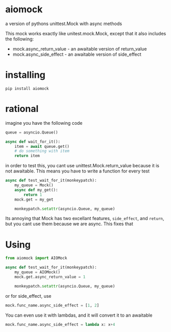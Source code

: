 # aiomock
a version of pythons unittest.Mock with async methods

This mock works exactly like unitest.mock.Mock, except that it also includes the following:

* mock.async_return_value  - an awaitable version of return_value
* mock.async_side_effect   - an awaitable version of side_effect

# installing

```
pip install aiomock
```

# rational

imagine you have the following code

```python
queue = asyncio.Queue()

async def wait_for_it():
    item = await queue.get()
    # do something with item
    return item
```

in order to test this, you cant use unittest.Mock.return_value because it is
not awaitable. This means you have to write a function for every test

```python
async def test_wait_for_it(monkeypatch):
    my_queue = Mock()
    async def my_get():
        return 1
    mock.get = my_get

    monkeypatch.setattr(asyncio.Queue, my_queue)
```

Its annoying that Mock has two excellant features, `side_effect`, and `return`, but
you cant use them because we are async. This fixes that

# Using
```python
from aiomock import AIOMock

async def test_wait_for_it(monkeypatch):
    my_queue = AIOMock()
    mock.get.async_return_value = 1

    monkeypatch.setattr(asyncio.Queue, my_queue)
```

or for side_effect, use

```python
mock.func_name.async_side_effect = [1, 2]
```

You can even use it with lambdas, and it will convert it to an awaitable

```python
mock.func_name.async_side_effect = lambda x: x+4
```
